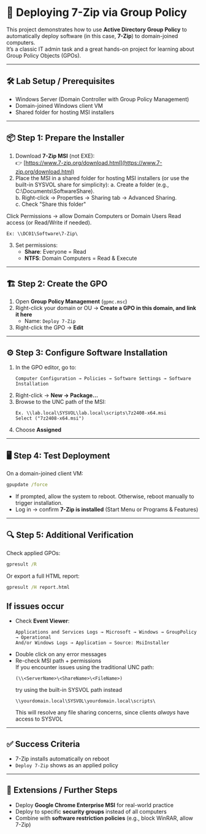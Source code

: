 # 🚀 Deploying 7-Zip via Group Policy

This project demonstrates how to use **Active Directory Group Policy** to automatically deploy software (in this case, **7-Zip**) to domain-joined computers.  
It’s a classic IT admin task and a great hands-on project for learning about Group Policy Objects (GPOs).

---

## 🛠️ Lab Setup / Prerequisites
- Windows Server (Domain Controller with Group Policy Management)
- Domain-joined Windows client VM
- Shared folder for hosting MSI installers

---

## 📦 Step 1: Prepare the Installer
1. Download **7-Zip MSI** (not EXE):  
   👉 [https://www.7-zip.org/download.html](https://www.7-zip.org/download.html)
2. Place the MSI in a shared folder for hosting MSI installers (or use the built-in SYSVOL share for simplicity):
   a. Create a folder (e.g., C:\Documents\SoftwareShare).  
   b. Right-click → Properties → Sharing tab → Advanced Sharing.  
   c. Check "Share this folder"

Click Permissions → allow Domain Computers or Domain Users Read access (or Read/Write if needed).
   
   ```
   Ex: \\DC01\Software\7-Zip\
   ```
3. Set permissions:  
   - **Share**: Everyone = Read  
   - **NTFS**: Domain Computers = Read & Execute  

---

## 🏗️ Step 2: Create the GPO
1. Open **Group Policy Management** (`gpmc.msc`)  
2. Right-click your domain or OU → **Create a GPO in this domain, and link it here**  
   - Name: `Deploy 7-Zip`
3. Right-click the GPO → **Edit**

---

## ⚙️ Step 3: Configure Software Installation
1. In the GPO editor, go to:  
   ```
   Computer Configuration → Policies → Software Settings → Software Installation
   ```
2. Right-click → **New → Package…**  
3. Browse to the UNC path of the MSI:  
   ```
   Ex. \\lab.local\SYSVOL\lab.local\scripts\7z2408-x64.msi
   Select ("7z2408-x64.msi")
   ```
4. Choose **Assigned**  

---

## 🖥️ Step 4: Test Deployment
On a domain-joined client VM:
```cmd
gpupdate /force
```
- If prompted, allow the system to reboot. Otherwise, reboot manually to trigger installation.
- Log in → confirm **7-Zip is installed** (Start Menu or Programs & Features)

---

## 🔍 Step 5: Additional Verification
Check applied GPOs:
```cmd
gpresult /R
```
Or export a full HTML report:
```cmd
gpresult /H report.html
```

## If issues occur
- Check **Event Viewer**:  
  ```
  Applications and Services Logs → Microsoft → Windows → GroupPolicy → Operational
  And/or Windows Logs → Application → Source: MsiInstaller
  ```
- Double click on any error messages
- Re-check MSI path + permissions  
If you encounter issues using the traditional UNC path:
  ```
  (\\<ServerName>\<ShareName>\<FileName>)
  ```
  try using the built-in SYSVOL path instead
  ```
  \\yourdomain.local\SYSVOL\yourdomain.local\scripts\
  ```
  This will resolve any file sharing concerns, since clients _always_ have access to SYSVOL
---

## ✅ Success Criteria
- 7-Zip installs automatically on reboot  
- `Deploy 7-Zip` shows as an applied policy  

---

## 📌 Extensions / Further Steps
- Deploy **Google Chrome Enterprise MSI** for real-world practice  
- Deploy to specific **security groups** instead of all computers  
- Combine with **software restriction policies** (e.g., block WinRAR, allow 7-Zip) 
